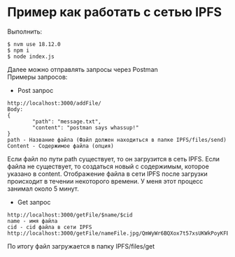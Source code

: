 # Пример как работать с сетью IPFS  

Выполнить:
```
$ nvm use 18.12.0
$ npm i
$ node index.js
```

Далее можно отправлять запросы через Postman  
Примеры запросов:

- Post запрос  
```
http://localhost:3000/addFile/  
Body:  
{  
		"path": "message.txt",  
		"content": "postman says whassup!"  
}  
path - Название файла (Файл должен находиться в папке IPFS/files/send)  
Content - Содержимое файла (опция)  
```
Если файл по пути path существует, то он загрузится в сеть IPFS. Если файла не существует, то создаться новый с содержимым, которое указано в content. 
Отображение файла в сети IPFS после загрузки происходит в течении некоторого времени. У меня этот процесс занимал около 5 минут. 


- Get запрос  
```
http://localhost:3000/getFile/$name/$cid  
name - имя файла  
cid - cid файла в сети IPFS  
http://localhost:3000/getFile/nameFile.jpg/QmWyWr6BQXox7t57xsUKWkPoyKFEBiQgSjhBruxMtUE4YKK  
```
По итогу файл загружается в папку IPFS/files/get  
